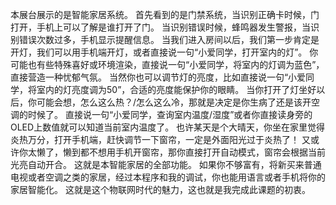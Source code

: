 本展台展示的是智能家居系统。
首先看到的是门禁系统，当识别正确卡时候，门打开，手机上可以了解是谁打开了门。
当识别错误时候，蜂鸣器发生警报，当识别错误次数过多，手机显示提醒信息。
当我们进入房间以后，我们第一步肯定是开灯，我们可以用手机端开灯，或者直接说一句“小爱同学，打开室内的灯”。
你可能也有些特殊喜好或环境渲染，直接说一句“小爱同学，将室内的灯调为蓝色”，直接营造一种忧郁气氛。
当然你也可以调节灯的亮度，比如直接说一句“小爱同学，将室内的灯亮度调为50”，合适的亮度能保护你的眼睛。
当你打开了灯坐好以后，你可能会想，怎么这么热？/怎么这么冷，那就是决定是你生病了还是该开空调的时候了。
直接说一句“小爱同学，查询室内温度/湿度”或者你直接读身旁的OLED上数值就可以知道当前室内温度了。
也许某天是个大晴天，你坐在家里觉得炎热万分，打开手机端，赶快调节一下窗帘，一定是外面阳光过于炎热了！
又或许你太懒了，懒到都不想用手机开窗帘，那你直接打开自动模式，窗帘会根据当前光亮自动开合。
这就是本智能家居的全部功能。
如果你不够富有，将新买来普通电视或者空调之类的家居，经过本程序和我的调试，你也能用语言或者手机将你的家居智能化。
这就是这个物联网时代的魅力，这也就是我完成此课题的初衷。
